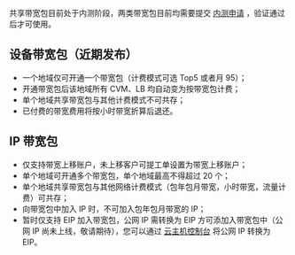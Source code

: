 共享带宽包目前处于内测阶段，两类带宽包目前均需要提交 [内测申请](https://cloud.tencent.com/act/apply/bwp_apply) ，验证通过后才可使用。
## 设备带宽包（近期发布）
- 一个地域仅可开通一个带宽包（计费模式可选 Top5 或者月 95）；
- 开通带宽包后该地域所有 CVM、LB 均自动变为按带宽包计费；
- 单个地域共享带宽包与其他计费模式不可共存；
- 已付费的带宽费用将按小时带宽折算后退还。

## IP 带宽包
- 仅支持带宽上移账户，未上移客户可提工单设置为带宽上移账户；
- 单个地域可开通多个带宽包，单个地域最高不得超过 20 个；
- 单个地域共享带宽包与其他网络计费模式（包年包月带宽，小时带宽，流量计费）可共存；
- 向带宽包中加入 IP 时，不可加入包年包月带宽的 IP；
- 暂时仅支持 EIP 加入带宽包，公网 IP 需转换为 EIP 方可添加入带宽包中（公网 IP 尚未上线，敬请期待），您可以通过 [云主机控制台](https://console.cloud.tencent.com/cvm/index) 将公网 IP 转换为 EIP。


